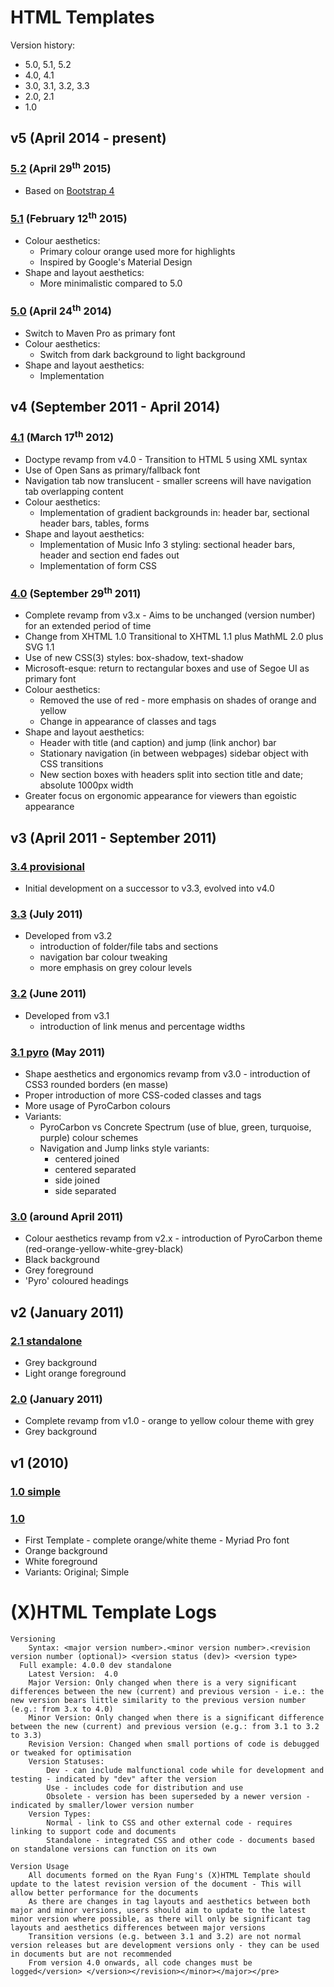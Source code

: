 HTML Templates
==============

Version history:
* 5.0, 5.1, 5.2
* 4.0, 4.1
* 3.0, 3.1, 3.2, 3.3
* 2.0, 2.1
* 1.0

v5 (April 2014 - present)
-------------------------

### [5.2](../5.2/z52.html) (April 29<sup>th</sup> 2015)

* Based on [Bootstrap 4](http://getbootstrap.com/)

### [5.1](../5.1/z51.html) (February 12<sup>th</sup> 2015)

* Colour aesthetics:
  * Primary colour orange used more for highlights
  * Inspired by Google's Material Design
* Shape and layout aesthetics:
  * More minimalistic compared to 5.0

### [5.0](5.0/z50.html) (April 24<sup>th</sup> 2014)

* Switch to Maven Pro as primary font
* Colour aesthetics:
  * Switch from dark background to light background
* Shape and layout aesthetics:
  * Implementation



v4 (September 2011 - April 2014)
--------------------------------

### [4.1](4.1/z41.html) (March 17<sup>th</sup> 2012)

* Doctype revamp from v4.0 - Transition to HTML 5 using XML syntax
* Use of Open Sans as primary/fallback font
* Navigation tab now translucent - smaller screens will have navigation tab overlapping content
* Colour aesthetics:
  * Implementation of gradient backgrounds in: header bar, sectional header bars, tables, forms
* Shape and layout aesthetics:
  * Implementation of Music Info 3 styling: sectional header bars, header and section end fades out
  * Implementation of form CSS

### [4.0](4.0/z40.html) (September 29<sup>th</sup> 2011)

* Complete revamp from v3.x - Aims to be unchanged (version number) for an extended period of time
* Change from XHTML 1.0 Transitional to XHTML 1.1 plus MathML 2.0 plus SVG 1.1
* Use of new CSS(3) styles: box-shadow, text-shadow
* Microsoft-esque: return to rectangular boxes and use of Segoe UI as primary font
* Colour aesthetics:
  * Removed the use of red - more emphasis on shades of orange and yellow
  * Change in appearance of classes and tags
* Shape and layout aesthetics:
  * Header with title (and caption) and jump (link anchor) bar
  * Stationary navigation (in between webpages) sidebar object with CSS transitions
  * New section boxes with headers split into section title and date; absolute 1000px width
* Greater focus on ergonomic appearance for viewers than egoistic appearance



v3 (April 2011 - September 2011)
--------------------------------

### [3.4 provisional](archive/3.3/z34ps.html)

* Initial development on a successor to v3.3, evolved into v4.0

### [3.3](archive/3.3/z33.html) (July 2011)

* Developed from v3.2
  * introduction of folder/file tabs and sections
  * navigation bar colour tweaking
  * more emphasis on grey colour levels

### [3.2](archive/3.2/ze32.html) (June 2011)

* Developed from v3.1
  * introduction of link menus and percentage widths

### [3.1 pyro](archive/3.1/z31-pyro.html) (May 2011)

* Shape aesthetics and ergonomics revamp from v3.0 - introduction of CSS3 rounded borders (en masse)
* Proper introduction of more CSS-coded classes and tags
* More usage of PyroCarbon colours
* Variants:
  * PyroCarbon vs Concrete Spectrum (use of blue, green, turquoise, purple) colour schemes
  * Navigation and Jump links style variants:
      * centered joined
      * centered separated
      * side joined
      * side separated

### [3.0](archive/3.0/z30.html) (around April 2011)

* Colour aesthetics revamp from v2.x - introduction of PyroCarbon theme (red-orange-yellow-white-grey-black)
* Black background
* Grey foreground
* 'Pyro' coloured headings



v2 (January 2011)
-----------------

### [2.1 standalone](archive/2.1/z21.html)

* Grey background
* Light orange foreground

### [2.0](archive/2.0/z20.html) (January 2011)

* Complete revamp from v1.0 - orange to yellow colour theme with grey
* Grey background



v1 (2010)
---------

### [1.0 simple](archive/1.0/z10-simple.html)

### [1.0](archive/1.0/z10.html)

* First Template - complete orange/white theme - Myriad Pro font
* Orange background
* White foreground
* Variants: Original; Simple



(X)HTML Template Logs
=====================

    Versioning
    	Syntax: <major version number>.<minor version number>.<revision version number (optional)> <version status (dev)> <version type>
      Full example: 4.0.0 dev standalone
    	Latest Version:  4.0
    	Major Version: Only changed when there is a very significant differences between the new (current) and previous version - i.e.: the new version bears little similarity to the previous version number (e.g.: from 3.x to 4.0)
    	Minor Version: Only changed when there is a significant difference between the new (current) and previous version (e.g.: from 3.1 to 3.2 to 3.3)
    	Revision Version: Changed when small portions of code is debugged or tweaked for optimisation
    	Version Statuses:
    		Dev - can include malfunctional code while for development and testing - indicated by "dev" after the version
    		Use - includes code for distribution and use
    		Obsolete - version has been superseded by a newer version - indicated by smaller/lower version number
    	Version Types:
    		Normal - link to CSS and other external code - requires linking to support code and documents
    		Standalone - integrated CSS and other code - documents based on standalone versions can function on its own

    Version Usage
    	All documents formed on the Ryan Fung's (X)HTML Template should update to the latest revision version of the document - This will allow better performance for the documents
    	As there are changes in tag layouts and aesthetics between both major and minor versions, users should aim to update to the latest minor version where possible, as there will only be significant tag layouts and aesthetics differences between major versions
    	Transition versions (e.g. between 3.1 and 3.2) are not normal version releases but are development versions only - they can be used in documents but are not recommended
    	From version 4.0 onwards, all code changes must be logged</version> </version></revision></minor></major></pre>
